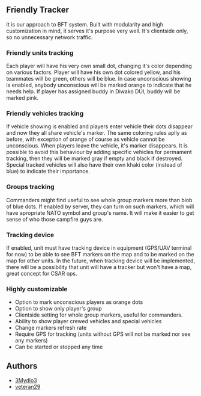## Friendly Tracker

It is our approach to BFT system. Built with modularity and high customization in mind, it serves it's purpose very well. It's clientside only, so no unnecessary network traffic.

### Friendly units tracking

Each player will have his very own small dot, changing it's color depending on various factors. Player will have his own dot colored yellow, and his teammates will be green, others will be blue. In case unconscious showing is enabled, anybody unconscious will be marked orange to indicate that he needs help. If player has assigned buddy in Diwako DUI, buddy will be marked pink.

### Friendly vehicles tracking

If vehicle showing is enabled and players enter vehicle their dots disappear and now they all share vehicle's marker. The same coloring rules aplly as before, with exception of orange of course as vehicle cannot be unconscious. When players leave the vehicle, it's marker disappears. It is possible to avoid this behaviour by adding specific vehicles for permament tracking, then they will be marked gray if empty and black if destroyed. Special tracked vehicles will also have their own khaki color (instead of blue) to indicate their importance.

### Groups tracking

Commanders might find useful to see whole group markers more than blob of blue dots. If enabled by server, they can turn on such markers, which will have apropriate NATO symbol and group's name. It will make it easier to get sense of who those campfire guys are.

### Tracking device

If enabled, unit must have tracking device in equipment (GPS/UAV terminal for now) to be able to see BFT markers on the map and to be marked on the map for other units. In the future, when tracking device will be implemented, there will be a possibility that unit will have a tracker but won't have a map, great concept for CSAR ops.

### Highly customizable

- Option to mark unconscious players as orange dots
- Option to show only player's group
- Clientside setting for whole group markers, useful for commanders.
- Ability to show player crewed vehicles and special vehicles
- Change markers refresh rate
- Require GPS for tracking (units without GPS will not be marked nor see any markers)
- Can be started or stopped any time

## Authors

- [3Mydlo3](https://github.com/3Mydlo3)
- [veteran29](https://github.com/veteran29)
